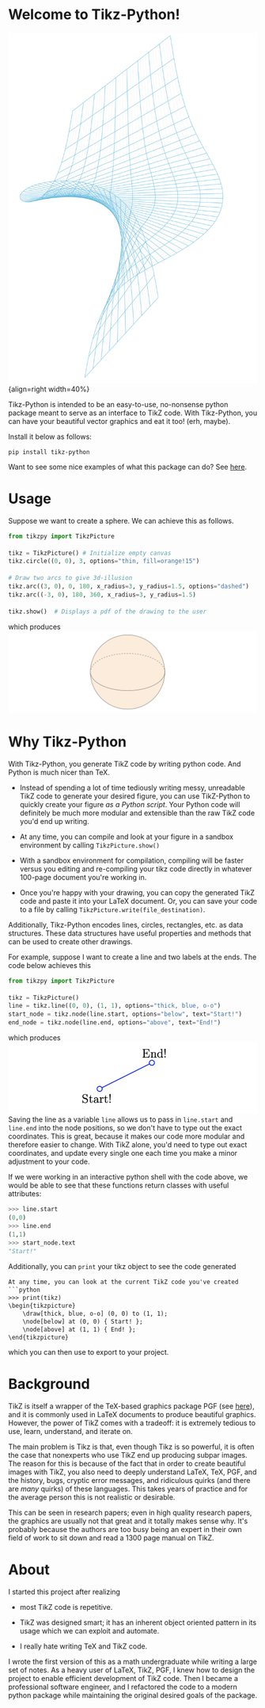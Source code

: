 # Welcome to Tikz-Python!

![Image Title](png/blowup.png){align=right width=40%} 

Tikz-Python is intended to be an easy-to-use, no-nonsense python package meant to serve as an interface to TikZ code. With Tikz-Python, you can have your beautiful vector graphics and eat it too! (erh, maybe).  


Install it below as follows:
```
pip install tikz-python
```

Want to see some nice examples of what this package can do? See [here](examples.md).

# Usage 
Suppose we want to create a sphere. We can achieve this as follows.
```python
from tikzpy import TikzPicture  

tikz = TikzPicture() # Initialize empty canvas
tikz.circle((0, 0), 3, options="thin, fill=orange!15")

# Draw two arcs to give 3d-illusion
tikz.arc((3, 0), 0, 180, x_radius=3, y_radius=1.5, options="dashed")
tikz.arc((-3, 0), 180, 360, x_radius=3, y_radius=1.5)

tikz.show()  # Displays a pdf of the drawing to the user
```
which produces
<img src="png/basic.png"> 

# Why Tikz-Python 

With Tikz-Python, you generate TikZ code by writing python code. And Python is much nicer than TeX. 

* Instead of spending a lot of time tediously writing messy, unreadable TikZ code to generate your desired figure, 
you can use TikZ-Python to quickly create your figure *as a Python script*. Your Python code will definitely be much 
more modular and extensible than the raw TikZ code you'd end up writing. 

* At any time, you can compile and look at your figure in a sandbox environment by calling `TikzPicture.show()`

* With a sandbox environment for compilation, compiling will be faster versus you editing and re-compiling your tikz code directly in whatever 100-page document you're working in.

* Once you're happy with your drawing, you can copy the generated TikZ code and paste it into your LaTeX document. Or, you can 
save your code to a file by calling `TikzPicture.write(file_destination)`.

Additionally, Tikz-Python encodes lines, circles, rectangles, etc. as data structures. These data structures have useful properties and methods
that can be used to create other drawings.

For example, suppose I want to create a line and two labels at the ends. The code below achieves this
```python
from tikzpy import TikzPicture

tikz = TikzPicture()
line = tikz.line((0, 0), (1, 1), options="thick, blue, o-o")
start_node = tikz.node(line.start, options="below", text="Start!")
end_node = tikz.node(line.end, options="above", text="End!")
```
which produces 
<img src="png/line_and_two_nodes.png">
Saving the line as a variable `line` allows us to pass in `line.start` and `line.end` into the node positions, so we don't have to type out the exact coordinates. 
This is great, because it makes our code more modular and therefore easier to change. With TikZ alone, you'd need to type out exact coordinates, and update every single one each time you make a minor adjustment to your code.

If we were working in an interactive python shell with the code above, we would be able to see that these functions return classes with useful attributes:
```python
>>> line.start
(0,0)
>>> line.end
(1,1)
>>> start_node.text
"Start!"
```
Additionally, you can `print` your tikz object to see the code generated
```
At any time, you can look at the current TikZ code you've created 
```python
>>> print(tikz)
\begin{tikzpicture}
    \draw[thick, blue, o-o] (0, 0) to (1, 1);
    \node[below] at (0, 0) { Start! };
    \node[above] at (1, 1) { End! };
\end{tikzpicture}
```
which you can then use to export to your project.


# Background
TikZ is itself a wrapper of the TeX-based graphics package PGF (see [here](https://github.com/pgf-tikz/pgf/blob/master/tex/generic/pgf/frontendlayer/tikz/tikz.code.tex)), and it is commonly used in LaTeX documents to produce beautiful graphics.
However, the power of TikZ comes with a tradeoff: it is extremely tedious to use, learn, understand, and iterate on. 

The main problem is Tikz is that, even though Tikz is so powerful, it is often the case that 
nonexperts who use TikZ end up producing subpar images. 
The reason for this is because of the fact that in order to create beautiful images with TikZ, you also need to deeply understand 
LaTeX, TeX, PGF, and the history, bugs, cryptic error messages, and ridiculous quirks (and there are *many* quirks) of these languages. 
This takes years of practice and for the average person this is not realistic or desirable.

This can be seen in research papers; even in high quality research papers, the graphics are usually not that great and it totally makes sense why. 
It's probably because the authors are too busy being an expert in their own field of work to sit down and read a 1300 page manual on TikZ.

# About
I started this project after realizing 

* most TikZ code is repetitive.

* TikZ was designed smart; it has an inherent object oriented pattern in its usage which we can exploit and automate.

* I really hate writing TeX and TikZ code.

I wrote the first version of this as a math undergraduate while writing a large set of notes. As a heavy user of LaTeX, TikZ, PGF, I knew how to design the project to enable efficient development of TikZ code.
Then I became a professional software engineer, and I refactored the code to a modern python package while maintaining the original desired goals of the package. 



